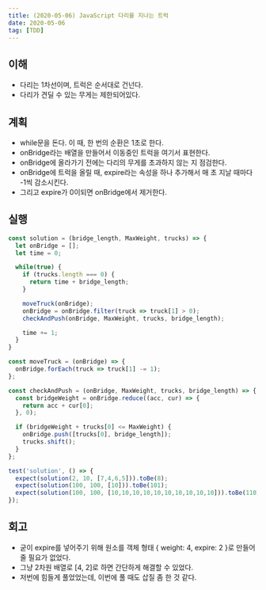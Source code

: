 ```yaml
---
title: (2020-05-06) JavaScript 다리를 지나는 트럭
date: 2020-05-06
tag: [TDD]
---
```


## 이해

- 다리는 1차선이며, 트럭은 순서대로 건넌다.
- 다리가 견딜 수 있는 무게는 제한되어있다.

## 계획

- while문을 돈다. 이 때, 한 번의 순환은 1초로 한다.
- onBridge라는 배열을 만들어서 이동중인 트럭을 여기서 표현한다.
- onBridge에 올라가기 전에는 다리의 무게를 초과하지 않는 지 점검한다.
- onBridge에 트럭을 올릴 때, expire라는 속성을 하나 추가해서 매 초 지날 때마다 -1씩 감소시킨다.
- 그리고 expire가 0이되면 onBridge에서 제거한다.

## 실행

```javascript
const solution = (bridge_length, MaxWeight, trucks) => {
  let onBridge = [];
  let time = 0;

  while(true) {
    if (trucks.length === 0) {
      return time + bridge_length;
    }

    moveTruck(onBridge);
    onBridge = onBridge.filter(truck => truck[1] > 0);
    checkAndPush(onBridge, MaxWeight, trucks, bridge_length);

    time += 1;
  }
}

const moveTruck = (onBridge) => {
  onBridge.forEach(truck => truck[1] -= 1);
};

const checkAndPush = (onBridge, MaxWeight, trucks, bridge_length) => {
  const bridgeWeight = onBridge.reduce((acc, cur) => {
    return acc + cur[0];
  }, 0);

  if (bridgeWeight + trucks[0] <= MaxWeight) {
    onBridge.push([trucks[0], bridge_length]);
    trucks.shift();
  }
};

test('solution', () => {
  expect(solution(2, 10, [7,4,6,5])).toBe(8);
  expect(solution(100, 100,	[10])).toBe(101);
  expect(solution(100, 100, [10,10,10,10,10,10,10,10,10,10])).toBe(110);
});
```

## 회고

- 굳이 expire를 넣어주기 위해 원소를 객체 형태 { weight: 4, expire: 2 }로 만들어 줄 필요가 없었다.
- 그냥 2차원 배열로 [4, 2]로 하면 간단하게 해결할 수 있었다.
- 저번에 힘들게 풀었었는데, 이번에 풀 때도 삽질 좀 한 것 같다.
